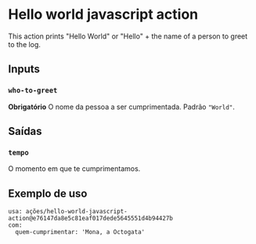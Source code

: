 # Hello world javascript action

This action prints "Hello World" or "Hello" + the name of a person to greet to the log.

## Inputs

### `who-to-greet`

**Obrigatório** O nome da pessoa a ser cumprimentada. Padrão `"World"`.

## Saídas

### `tempo`

O momento em que te cumprimentamos.

## Exemplo de uso

```inhame
usa: ações/hello-world-javascript-action@e76147da8e5c81eaf017dede5645551d4b94427b
com:
  quem-cumprimentar: 'Mona, a Octogata'
```
